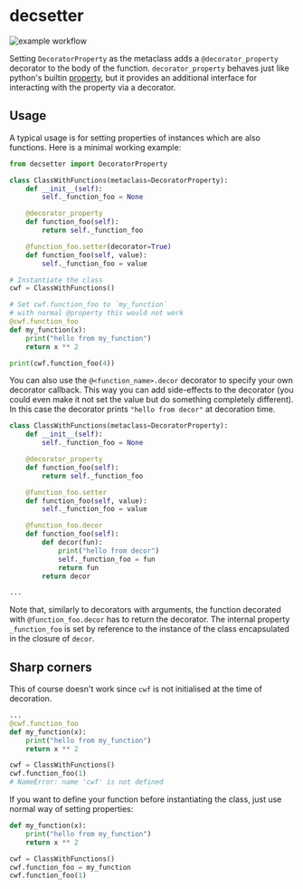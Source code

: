 # decsetter

![example workflow](https://github.com/marcinkonowalczyk/decsetter/actions/workflows/main.yml/badge.svg)


Setting `DecoratorProperty` as the metaclass adds a `@decorator_property` decorator to the body of the function. `decorator_property` behaves just like python's builtin [property](https://docs.python.org/3/library/functions.html#property), but it provides an additional interface for interacting with the property via a decorator.


## Usage

A typical usage is for setting properties of instances which are also functions. Here is a minimal working example:

```python
from decsetter import DecoratorProperty

class ClassWithFunctions(metaclass=DecoratorProperty):
    def __init__(self):
        self._function_foo = None

    @decorator_property
    def function_foo(self):
        return self._function_foo

    @function_foo.setter(decorator=True)
    def function_foo(self, value):
        self._function_foo = value

# Instantiate the class
cwf = ClassWithFunctions()

# Set cwf.function_foo to `my_function`
# with normal @property this would not work
@cwf.function_foo
def my_function(x):
    print("hello from my_function")
    return x ** 2

print(cwf.function_foo(4))
```

You can also use the `@<function_name>.decor` decorator to specify your own decorator callback. This way you can add side-effects to the decorator (you could even make it not set the value but do something completely different). In this case the decorator prints `"hello from decor"` at decoration time.

```python
class ClassWithFunctions(metaclass=DecoratorProperty):
    def __init__(self):
        self._function_foo = None

    @decorator_property
    def function_foo(self):
        return self._function_foo

    @function_foo.setter
    def function_foo(self, value):
        self._function_foo = value

    @function_foo.decor
    def function_foo(self):
        def decor(fun):
            print("hello from decor")
            self._function_foo = fun
            return fun
        return decor

...
```

Note that, similarly to decorators with arguments, the function decorated with `@function_foo.decor` has to return the decorator. The internal property `_function_foo` is set by reference to the instance of the class encapsulated in the closure of `decor`.

## Sharp corners

This of course doesn't work since `cwf` is not initialised at the time of decoration.

```python
...
@cwf.function_foo
def my_function(x):
    print("hello from my_function")
    return x ** 2

cwf = ClassWithFunctions()
cwf.function_foo(1)
# NameError: name 'cwf' is not defined
```

If you want to define your function before instantiating the class, just use normal way of setting properties:

```python
def my_function(x):
    print("hello from my_function")
    return x ** 2

cwf = ClassWithFunctions()
cwf.function_foo = my_function
cwf.function_foo(1)
```

